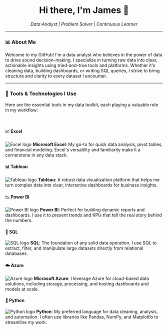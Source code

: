 <!-- GitHub Profile README -->

<h1 align="center">Hi there, I'm James 👋</h1>
<p align="center">
  <em>Data Analyst | Problem Solver | Continuous Learner</em>
</p>

---

### 📊 About Me

Welcome to my GitHub! I'm a data analyst who believes in the power of data to drive sound decision-making. I specialize in turning raw data into clear, actionable insights using tried-and-true tools and platforms. Whether it's cleaning data, building dashboards, or writing SQL queries, I strive to bring structure and clarity to every dataset I encounter.

---

### 🧰 Tools & Technologies I Use

Here are the essential tools in my data toolkit, each playing a valuable role in my workflow:

<br>

#### 📈 Excel
<p>
  <img src="https://img.icons8.com/color/48/000000/ms-excel.png" alt="Excel logo"/>
  <strong>Microsoft Excel</strong>: My go-to for quick data analysis, pivot tables, and financial modeling. Excel's versatility and familiarity make it a cornerstone in any data stack.
</p>

#### 📊 Tableau
<p>
  <img src="https://img.icons8.com/color/48/000000/tableau-software.png" alt="Tableau logo"/>
  <strong>Tableau</strong>: A robust data visualization platform that helps me turn complex data into clear, interactive dashboards for business insights.
</p>

#### 📉 Power BI
<p>
  <img src="https://img.icons8.com/color/48/000000/power-bi.png" alt="Power BI logo"/>
  <strong>Power BI</strong>: Perfect for building dynamic reports and dashboards. I use it to present trends and KPIs that tell the real story behind the numbers.
</p>

#### 💾 SQL
<p>
  <img src="https://img.icons8.com/ios-filled/50/000000/sql.png" alt="SQL logo"/>
  <strong>SQL</strong>: The foundation of any solid data operation. I use SQL to extract, filter, and manipulate large datasets directly from relational databases.
</p>

#### ☁️ Azure
<p>
  <img src="https://img.icons8.com/color/48/000000/azure-1.png" alt="Azure logo"/>
  <strong>Microsoft Azure</strong>: I leverage Azure for cloud-based data solutions, including storage, processing, and hosting dashboards and models at scale.
</p>

#### 🐍 Python
<p>
  <img src="https://img.icons8.com/color/48/000000/python.png" alt="Python logo"/>
  <strong>Python</strong>: My preferred language for data cleaning, analysis, and automation. I often use libraries like Pandas, NumPy, and Matplotlib to streamline my work.
</p>

